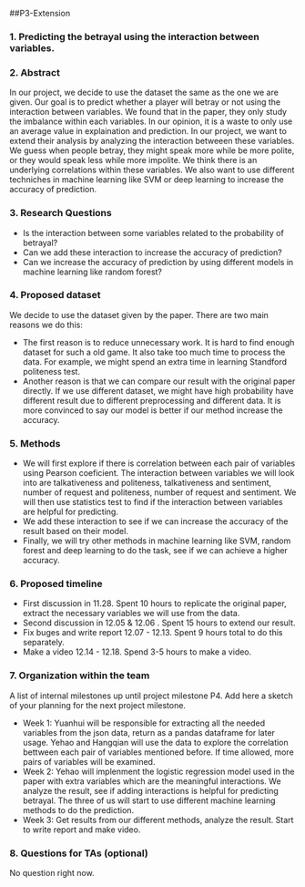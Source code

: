 ##P3-Extension
### 1. Predicting the betrayal using the interaction between variables.

### 2. Abstract

In our project, we decide to use the dataset the same as the one we are given. Our goal is to predict whether a player will betray or not using the interaction between variables.
We found that in the paper, they only study the imbalance within each variables. In our opinion, it is a waste to only use an average value in explaination and prediction.
In our project, we want to extend their analysis by analyzing the interaction betweeen these variables. We guess when people betray, they might speak more while be more polite, 
or they would speak less while more impolite. We think there is an underlying correlations within these variables. We also want to use different techniches in machine learning
like SVM or deep learning to increase the accuracy of prediction.

### 3. Research Questions
 + Is the interaction between some variables related to the probability of betrayal?
 + Can we add these interaction to increase the accuracy of prediction?
 + Can we increase the accuracy of prediction by using different models in machine learning like random forest?

### 4. Proposed dataset
  We decide to use the dataset given by the paper. There are two main reasons we do this:
  + The first reason is to reduce unnecessary work. It is hard to find enough dataset for such a old game. It also take too much time to process the data. For example, we might 
  spend an extra time in learning Standford politeness test.
  + Another reason is that we can compare our result with the original paper directly. If we use different dataset, we might have high probability have different result due to 
  different preprocessing and different data. It is more convinced to say our model is better if our method increase the accuracy.

### 5. Methods
  + We will first explore if there is correlation between each pair of variables using Pearson coeficient. The interaction between variables we will look into are talkativeness and politeness, talkativeness and sentiment, number of request and politeness, number of request and sentiment. We will then use statistics test to find if the interaction between variables are helpful for predicting. 
  + We add these interaction to see if we can increase the accuracy of the result based on their model.
  + Finally, we will try other methods in machine learning like SVM, random forest and deep learning to do the task, see if we can achieve a higher accuracy.

### 6. Proposed timeline
  + First discussion in 11.28. Spent 10 hours to replicate the original paper, extract the necessary variables we will use from the data.
  + Second discussion in 12.05 & 12.06 . Spent 15 hours to extend our result.
  + Fix buges and write report 12.07 - 12.13. Spent 9 hours total to do this separately.
  + Make a video 12.14 - 12.18. Spend 3-5 hours to make a video.

### 7. Organization within the team
A list of internal milestones up until project milestone P4. Add here a sketch of your planning for the next project milestone.

  + Week 1: Yuanhui will be responsible for extracting all the needed variables from the json data, return as a pandas dataframe for later usage. Yehao and Hangqian will use the data to explore the correlation bettween each pair of variables mentioned before. If time allowed, more pairs of variables will be examined. 
  + Week 2: Yehao will implenment the logistic regression model used in the paper with extra variables which are the meaningful interactions. We analyze the result, see if adding interactions is helpful for predicting betrayal. The three of us will start to use different machine learning methods to do the prediction.
  + Week 3: Get results from our different methods, analyze the result. Start to write report and make video.
  
### 8. Questions for TAs (optional)
No question right now.
